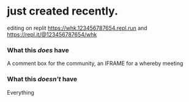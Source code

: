 # just created recently.
editing on replit https://whk.123456787654.repl.run and https://repl.it/@123456787654/whk
### What this ***does*** have
A comment box for the community, an IFRAME for a whereby meeting
### What this ***doesn't*** have
Everything
